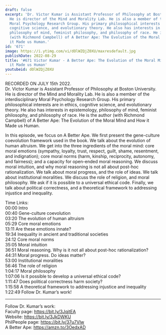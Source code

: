 ```yaml
---
draft: false
excerpt: 'Dr. Victor Kumar is Assistant Professor of Philosophy at Boston University.
  He is director of the Mind and Morality Lab. He is also a member of the interdisciplinary
  Moral Psychology Research Group. His primary philosophical interests are in ethics,
  cognitive science, and evolutionary theory. He also has interests in epistemology,
  philosophy of mind, feminist philosophy, and philosophy of race. He is the author
  (with Richmond Campbell) of A Better Ape: The Evolution of the Moral Mind and How
  it Made us Human.'
id: '671'
image: https://i.ytimg.com/vi/dOlWZQjZ0XU/maxresdefault.jpg
publishDate: 2022-08-29
title: '#671 Victor Kumar - A Better Ape: The Evolution of the Moral Mind and How
  it Made us Human'
youtubeid: dOlWZQjZ0XU
---
```

RECORDED ON JULY 15th 2022.  
Dr. Victor Kumar is Assistant Professor of Philosophy at Boston University. He is director of the Mind and Morality Lab. He is also a member of the interdisciplinary Moral Psychology Research Group. His primary philosophical interests are in ethics, cognitive science, and evolutionary theory. He also has interests in epistemology, philosophy of mind, feminist philosophy, and philosophy of race. He is the author (with Richmond Campbell) of A Better Ape: The Evolution of the Moral Mind and How it Made us Human.

In this episode, we focus on A Better Ape. We first present the gene-culture coevolution framework used in the book. We talk about the evolution of human altruism. We get into the three ingredients of the moral mind: core moral emotions (sympathy, loyalty, trust, respect, guilt, shame, resentment, and indignation); core moral norms (harm, kinship, reciprocity, autonomy, and fairness); and a capacity for open-ended moral reasoning. We discuss moral intuition, and why moral reasoning is not all about post-hoc rationalization. We talk about moral progress, and the role of ideas. We talk about institutional moralities. We discuss the role of religion, and moral philosophy. We ask if it is possible to a universal ethical code. Finally, we talk about political correctness, and a theoretical framework to addressing injustice and inequality.

Time Links:  
00:00 Intro  
00:40  Gene-culture coevolution  
03:20  The evolution of human altruism  
05:29  Core moral emotions  
13:11  Are these emotions innate?  
19:34  Inequality in ancient and traditional societies  
24:12  Core moral norms  
35:05  Moral intuition  
36:51  Moral reasoning. Why is it not all about post-hoc rationalization?  
44:31  Moral progress. Do ideas matter?  
53:00  Institutional moralities  
56:46  The role of religion  
1:04:17  Moral philosophy  
1:07:06  Is it possible to develop a universal ethical code?  
1:11:47  Does political correctness harm society?  
1:15:58  A theoretical framework to addressing injustice and inequality  
1:22:49  Follow Dr. Kumar’s work!

---

Follow Dr. Kumar’s work:  
Faculty page: https://bit.ly/3JqjtEA  
Website: https://bit.ly/3JkDWKU  
PhilPeople page: https://bit.ly/37u7Vlw  
A Better Ape: https://amzn.to/3OedxAD
